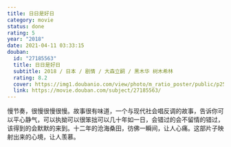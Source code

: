 ```yaml
---
title: 日日是好日
category: movie
status: done
rating: 5
year: "2018"
date: 2021-04-11 03:33:15
douban:
  id: "27185563"
  title: 日日是好日
  subtitle: 2018 / 日本 / 剧情 / 大森立嗣 / 黑木华 树木希林
  rating: 8.2
  cover: https://img1.doubanio.com/view/photo/m_ratio_poster/public/p2529177999.jpg
  link: https://movie.douban.com/subject/27185563/
---
```


慢节奏，很慢很慢很慢。故事很有味道，一个与现代社会唱反调的故事，告诉你可以平心静气，可以执拗可以很笨拙可以几十年如一日，会错过的会不留情的错过，该得到的会默默的来到。十二年的沧海桑田，彷佛一瞬间，让人心痛。这部片子映射出来的心境，让人羡慕。